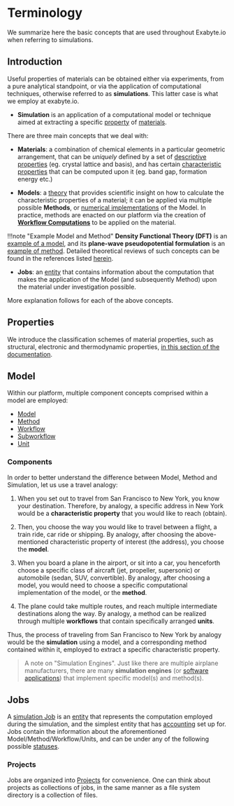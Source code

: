 # Terminology

We summarize here the basic concepts that are used throughout Exabyte.io when referring to simulations.

## Introduction

Useful properties of materials can be obtained either via experiments, from a pure analytical standpoint, or via the application of computational techniques, otherwise referred to as **simulations**. This latter case is what we employ at exabyte.io.

- **Simulation** is an application of a computational model or technique aimed at extracting a specific [property](../properties/overview.md) of [materials](../materials/overview.md).

There are three main concepts that we deal with:

- **Materials**: a combination of chemical elements in a particular geometric arrangement, that can be *uniquely* defined by a set of [descriptive properties](../properties/classification/overview.md) (eg. crystal lattice and basis), and has certain [characteristic properties](../properties/classification/overview.md) that can be computed upon it (eg. band gap, formation energy etc.)

- **Models**: a [theory](../models/overview.md) that provides scientific insight on how to calculate the characteristic properties of a material; it can be applied via multiple possible **Methods**, or [numerical implementations](../methods/overview.md) of the Model. In practice, methods are enacted on our platform via the creation of **[Workflow Computations](../workflows/overview.md)** to be applied on the material.

!!!note "Example Model and Method"
    **Density Functional Theory (DFT)** is an [example of a model](../models-directory/dft/overview.md), and its **plane-wave pseudopotential formulation** is an [example of method](../methods-directory/pseudopotential/overview.md). Detailed theoretical reviews of such concepts can be found in the references listed [herein](../models-directory/dft/references.md).

- **Jobs**: an [entity](../jobs/overview.md) that contains information about the computation that makes the application of the Model (and subsequently Method) upon the material under investigation possible.

More explanation follows for each of the above concepts.

## Properties

We introduce the classification schemes of material properties, such as structural, electronic and thermodynamic properties, [in this section of the documentation](../properties/classification/overview.md).

## Model

Within our platform, multiple component concepts comprised within a model are employed:

- [Model](../models/overview.md)
- [Method](../methods/overview.md)
- [Workflow](../workflows/overview.md)
- [Subworkflow](../workflows/components/subworkflows.md)
- [Unit](../workflows/components/units.md)

### Components

In order to better understand the difference between Model, Method and Simulation, let us use a travel analogy:

1. When you set out to travel from San Francisco to New York, you know your destination. Therefore, by analogy, a specific address in New York would be a **characteristic property** that you would like to reach (obtain).

2. Then, you choose the way you would like to travel between a flight, a train ride, car ride or shipping. By analogy, after choosing the above-mentioned characteristic property of interest (the address), you choose the **model**.

3. When you board a plane in the airport, or sit into a car, you henceforth choose a specific class of aircraft (jet, propeller, supersonic) or automobile (sedan, SUV, convertible). By analogy, after choosing a model, you would need to choose a specific computational implementation of the model, or the **method**.

4. The plane could take multiple routes, and reach multiple intermediate destinations along the way. By analogy, a method can be realized through multiple **workflows** that contain specifically arranged **units**.

Thus, the process of traveling from San Francisco to New York by analogy would be the **simulation** using a model, and a corresponding method contained within it, employed to extract a specific characteristic property.

> A note on "Simulation Engines". Just like there are multiple airplane manufacturers, there are many **simulation engines** (or [software applications](../software/overview.md)) that implement specific model(s) and method(s).

## Jobs

A [simulation Job](../jobs/overview.md) is an [entity](../entities-general/overview.md) that represents the computation employed during the simulation, and the simplest entity that has [accounting](../accounts/overview.md) set up for. Jobs contain the information about the aforementioned Model/Method/Workflow/Units, and can be under any of the following possible [statuses](../jobs/status.md).

### Projects

Jobs are organized into [Projects](../jobs/projects.md) for convenience. One can think about projects as collections of jobs, in the same manner as a file system directory is a collection of files.
